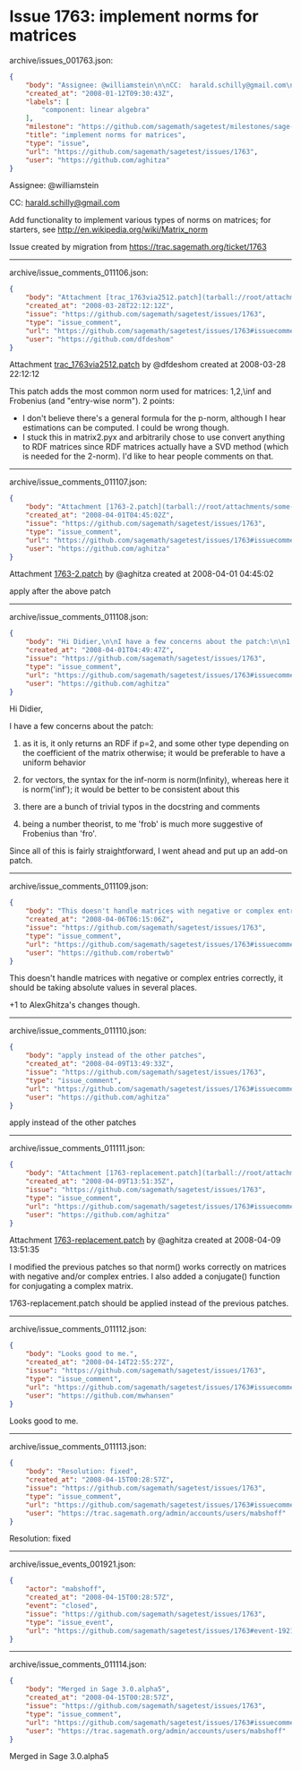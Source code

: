 # Issue 1763: implement norms for matrices

archive/issues_001763.json:
```json
{
    "body": "Assignee: @williamstein\n\nCC:  harald.schilly@gmail.com\n\nAdd functionality to implement various types of norms on matrices; for starters, see\nhttp://en.wikipedia.org/wiki/Matrix_norm\n\n\n\nIssue created by migration from https://trac.sagemath.org/ticket/1763\n\n",
    "created_at": "2008-01-12T09:30:43Z",
    "labels": [
        "component: linear algebra"
    ],
    "milestone": "https://github.com/sagemath/sagetest/milestones/sage-3.0",
    "title": "implement norms for matrices",
    "type": "issue",
    "url": "https://github.com/sagemath/sagetest/issues/1763",
    "user": "https://github.com/aghitza"
}
```
Assignee: @williamstein

CC:  harald.schilly@gmail.com

Add functionality to implement various types of norms on matrices; for starters, see
http://en.wikipedia.org/wiki/Matrix_norm



Issue created by migration from https://trac.sagemath.org/ticket/1763





---

archive/issue_comments_011106.json:
```json
{
    "body": "Attachment [trac_1763via2512.patch](tarball://root/attachments/some-uuid/ticket1763/trac_1763via2512.patch) by @dfdeshom created at 2008-03-28 22:12:12\n\nThis patch adds the most common norm used for matrices: 1,2,\\inf and Frobenius (and \"entry-wise norm\"). 2 points:\n* I don't believe there's a general formula for the p-norm, although I hear estimations can be computed. I could be wrong though.\n* I stuck this in matrix2.pyx and arbitrarily chose to use convert anything to RDF matrices since RDF matrices actually have a SVD method (which is needed for the 2-norm). I'd like to hear people comments on that.",
    "created_at": "2008-03-28T22:12:12Z",
    "issue": "https://github.com/sagemath/sagetest/issues/1763",
    "type": "issue_comment",
    "url": "https://github.com/sagemath/sagetest/issues/1763#issuecomment-11106",
    "user": "https://github.com/dfdeshom"
}
```

Attachment [trac_1763via2512.patch](tarball://root/attachments/some-uuid/ticket1763/trac_1763via2512.patch) by @dfdeshom created at 2008-03-28 22:12:12

This patch adds the most common norm used for matrices: 1,2,\inf and Frobenius (and "entry-wise norm"). 2 points:
* I don't believe there's a general formula for the p-norm, although I hear estimations can be computed. I could be wrong though.
* I stuck this in matrix2.pyx and arbitrarily chose to use convert anything to RDF matrices since RDF matrices actually have a SVD method (which is needed for the 2-norm). I'd like to hear people comments on that.



---

archive/issue_comments_011107.json:
```json
{
    "body": "Attachment [1763-2.patch](tarball://root/attachments/some-uuid/ticket1763/1763-2.patch) by @aghitza created at 2008-04-01 04:45:02\n\napply after the above patch",
    "created_at": "2008-04-01T04:45:02Z",
    "issue": "https://github.com/sagemath/sagetest/issues/1763",
    "type": "issue_comment",
    "url": "https://github.com/sagemath/sagetest/issues/1763#issuecomment-11107",
    "user": "https://github.com/aghitza"
}
```

Attachment [1763-2.patch](tarball://root/attachments/some-uuid/ticket1763/1763-2.patch) by @aghitza created at 2008-04-01 04:45:02

apply after the above patch



---

archive/issue_comments_011108.json:
```json
{
    "body": "Hi Didier,\n\nI have a few concerns about the patch:\n\n1. as it is, it only returns an RDF if p=2, and some other type depending on the coefficient of the matrix otherwise; it would be preferable to have a uniform behavior\n\n2. for vectors, the syntax for the inf-norm is norm(Infinity), whereas here it is norm('inf'); it would be better to be consistent about this\n\n3. there are a bunch of trivial typos in the docstring and comments\n\n4. being a number theorist, to me 'frob' is much more suggestive of Frobenius than 'fro'.\n\nSince all of this is fairly straightforward, I went ahead and put up an add-on patch.",
    "created_at": "2008-04-01T04:49:47Z",
    "issue": "https://github.com/sagemath/sagetest/issues/1763",
    "type": "issue_comment",
    "url": "https://github.com/sagemath/sagetest/issues/1763#issuecomment-11108",
    "user": "https://github.com/aghitza"
}
```

Hi Didier,

I have a few concerns about the patch:

1. as it is, it only returns an RDF if p=2, and some other type depending on the coefficient of the matrix otherwise; it would be preferable to have a uniform behavior

2. for vectors, the syntax for the inf-norm is norm(Infinity), whereas here it is norm('inf'); it would be better to be consistent about this

3. there are a bunch of trivial typos in the docstring and comments

4. being a number theorist, to me 'frob' is much more suggestive of Frobenius than 'fro'.

Since all of this is fairly straightforward, I went ahead and put up an add-on patch.



---

archive/issue_comments_011109.json:
```json
{
    "body": "This doesn't handle matrices with negative or complex entries correctly, it should be taking absolute values in several places. \n\n+1 to AlexGhitza's changes though.",
    "created_at": "2008-04-06T06:15:06Z",
    "issue": "https://github.com/sagemath/sagetest/issues/1763",
    "type": "issue_comment",
    "url": "https://github.com/sagemath/sagetest/issues/1763#issuecomment-11109",
    "user": "https://github.com/robertwb"
}
```

This doesn't handle matrices with negative or complex entries correctly, it should be taking absolute values in several places. 

+1 to AlexGhitza's changes though.



---

archive/issue_comments_011110.json:
```json
{
    "body": "apply instead of the other patches",
    "created_at": "2008-04-09T13:49:33Z",
    "issue": "https://github.com/sagemath/sagetest/issues/1763",
    "type": "issue_comment",
    "url": "https://github.com/sagemath/sagetest/issues/1763#issuecomment-11110",
    "user": "https://github.com/aghitza"
}
```

apply instead of the other patches



---

archive/issue_comments_011111.json:
```json
{
    "body": "Attachment [1763-replacement.patch](tarball://root/attachments/some-uuid/ticket1763/1763-replacement.patch) by @aghitza created at 2008-04-09 13:51:35\n\nI modified the previous patches so that norm() works correctly on matrices with negative and/or complex entries.  I also added a conjugate() function for conjugating a complex matrix.\n\n1763-replacement.patch should be applied instead of the previous patches.",
    "created_at": "2008-04-09T13:51:35Z",
    "issue": "https://github.com/sagemath/sagetest/issues/1763",
    "type": "issue_comment",
    "url": "https://github.com/sagemath/sagetest/issues/1763#issuecomment-11111",
    "user": "https://github.com/aghitza"
}
```

Attachment [1763-replacement.patch](tarball://root/attachments/some-uuid/ticket1763/1763-replacement.patch) by @aghitza created at 2008-04-09 13:51:35

I modified the previous patches so that norm() works correctly on matrices with negative and/or complex entries.  I also added a conjugate() function for conjugating a complex matrix.

1763-replacement.patch should be applied instead of the previous patches.



---

archive/issue_comments_011112.json:
```json
{
    "body": "Looks good to me.",
    "created_at": "2008-04-14T22:55:27Z",
    "issue": "https://github.com/sagemath/sagetest/issues/1763",
    "type": "issue_comment",
    "url": "https://github.com/sagemath/sagetest/issues/1763#issuecomment-11112",
    "user": "https://github.com/mwhansen"
}
```

Looks good to me.



---

archive/issue_comments_011113.json:
```json
{
    "body": "Resolution: fixed",
    "created_at": "2008-04-15T00:28:57Z",
    "issue": "https://github.com/sagemath/sagetest/issues/1763",
    "type": "issue_comment",
    "url": "https://github.com/sagemath/sagetest/issues/1763#issuecomment-11113",
    "user": "https://trac.sagemath.org/admin/accounts/users/mabshoff"
}
```

Resolution: fixed



---

archive/issue_events_001921.json:
```json
{
    "actor": "mabshoff",
    "created_at": "2008-04-15T00:28:57Z",
    "event": "closed",
    "issue": "https://github.com/sagemath/sagetest/issues/1763",
    "type": "issue_event",
    "url": "https://github.com/sagemath/sagetest/issues/1763#event-1921"
}
```



---

archive/issue_comments_011114.json:
```json
{
    "body": "Merged in Sage 3.0.alpha5",
    "created_at": "2008-04-15T00:28:57Z",
    "issue": "https://github.com/sagemath/sagetest/issues/1763",
    "type": "issue_comment",
    "url": "https://github.com/sagemath/sagetest/issues/1763#issuecomment-11114",
    "user": "https://trac.sagemath.org/admin/accounts/users/mabshoff"
}
```

Merged in Sage 3.0.alpha5
